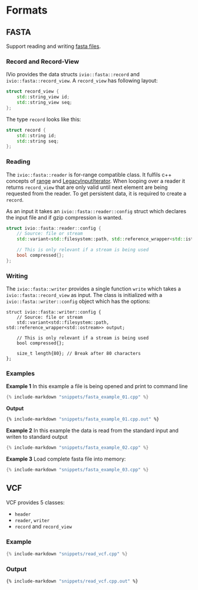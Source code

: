 # Formats

## FASTA

Support reading and writing [fasta files](https://blast.ncbi.nlm.nih.gov/Blast.cgi?CMD=Web&PAGE_TYPE=BlastDocs&DOC_TYPE=BlastHelp).

### Record and Record-View
IVio provides the data structs `ivio::fasta::record` and `ivio::fasta::record_view`.
A `record_view` has following layout:
``` c++
struct record_view {
    std::string_view id;
    std::string_view seq;
};
```
The type `record` looks like this:
```c++
struct record {
    std::string id;
    std::string seq;
};
```

### Reading
The `ivio::fasta::reader` is for-range compatible class. It fulfils c++ concepts of  [range](https://en.cppreference.com/w/cpp/ranges/range) and [LegacyInputIterator](https://en.cppreference.com/w/cpp/named_req/InputIterator).
When looping over a reader it returns `record_view` that are only valid until next element are being requested from the reader.
To get persistent data, it is required to create a `record`.

As an input it takes an `ivio::fasta::reader::config` struct which declares the input file and if gzip compression is wanted.
```c++
struct ivio::fasta::reader::config {
    // Source: file or stream
    std::variant<std::filesystem::path, std::reference_wrapper<std::istream>> input;

    // This is only relevant if a stream is being used
    bool compressed{};
};
```

### Writing
The `ivio::fasta::writer` provides a single function `write` which takes a `ivio::fasta::record_view` as input.
The class is initialized with a `ivio::fasta::writer::config` object which has the options:
```
struct ivio::fasta::writer::config {
    // Source: file or stream
    std::variant<std::filesystem::path, std::reference_wrapper<std::ostream>> output;

    // This is only relevant if a stream is being used
    bool compressed{};

    size_t length{80}; // Break after 80 characters
};
```
### Examples
**Example 1**
In this example a file is being opened and print to command line
```c++
{% include-markdown "snippets/fasta_example_01.cpp" %}
```
**Output**
```sh
{% include-markdown "snippets/fasta_example_01.cpp.out" %}
```
**Example 2**
In this example the data is read from the standard input and writen to standard output
```c++
{% include-markdown "snippets/fasta_example_02.cpp" %}
```

**Example 3**
Load complete fasta file into memory:
```c++
{% include-markdown "snippets/fasta_example_03.cpp" %}
```


## VCF
VCF provides 5 classes:

 - `header`
 - `reader`, `writer`
 - `record` and `record_view`


### Example
```cpp
{% include-markdown "snippets/read_vcf.cpp" %}
```
### Output
```sh
{% include-markdown "snippets/read_vcf.cpp.out" %}
```
